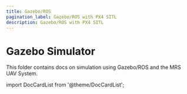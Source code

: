 ```yaml
---
title: Gazebo/ROS
pagination_label: Gazebo/ROS with PX4 SITL
description: Gazebo/ROS with PX4 SITL
---
```


# Gazebo Simulator

This folder contains docs on simulation using Gazebo/ROS and the MRS UAV System.

import DocCardList from '@theme/DocCardList';

<DocCardList />
